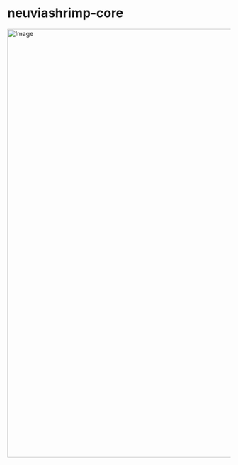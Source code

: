 # neuviashrimp-core
<img width="1280" height="966" alt="Image" src="https://github.com/user-attachments/assets/d1e8e6d7-6493-4087-8f93-159b4f54af84" />
